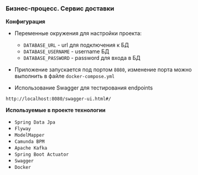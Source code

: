 ### Бизнес-процесс. Сервис доставки

**Конфигурация**

- Переменные окружения для настройки проекта:
    - ```DATABASE_URL``` - url для подключения к БД
    - ```DATABASE_USERNAME``` - username БД
    - ```DATABASE_PASSWORD``` - password для входа в БД


- Приложение запускается под портом ```8080```, изменение порта можно выполнить в файле ```docker-compose.yml```


- Использование Swagger для тестирования endpoints
```
http://localhost:8080/swagger-ui.html#/
```

**Используемые в проекте технологии**
- ```Spring Data Jpa```
- ```Flyway```
- ```ModelMapper```
- ```Camunda BPM```
- ```Apache Kafka```
- ```Spring Boot Actuator```
- ```Swagger```
- ```Docker```
